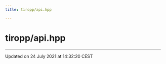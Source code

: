 ```yaml
---
title: tiropp/api.hpp

---
```


# tiropp/api.hpp








-------------------------------

Updated on 24 July 2021 at 14:32:20 CEST
